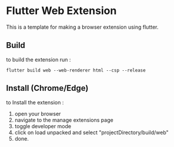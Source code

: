 # Flutter Web Extension

This is a template for making a browser extension using flutter.

## Build

 to build the extension run :

 ```flutter build web --web-renderer html --csp --release```

## Install (Chrome/Edge)

to Install the extension :

1. open your browser
2. navigate to the manage extensions page
3. toggle developer mode
4. click on load unpacked and select  "projectDirectory/build/web"
5. done.
